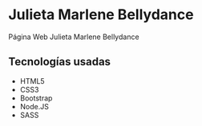 <h1>Julieta Marlene Bellydance</h1>

<p>Página Web Julieta Marlene Bellydance</p>

<h2>Tecnologías usadas</h2>
<ul>
    <li>HTML5</li>
    <li>CSS3</li>
    <li>Bootstrap</li>
    <li>Node.JS</li>
    <li>SASS</li>
</ul>